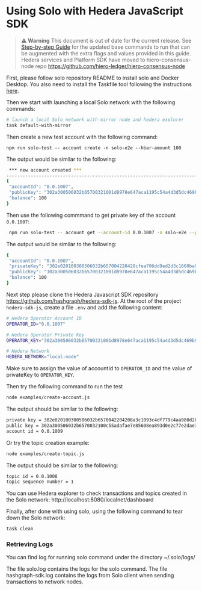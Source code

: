 # Using Solo with Hedera JavaScript SDK

> **⚠️ Warning**
> This document is out of date for the current release.  See [Step-by-step Guide](./StepByStepGuide.md) for the updated base commands to run that can be augmented with the extra flags and values provided in this guide. Hedera services and Platform SDK have moved to hiero-consensus-node repo <https://github.com/hiero-ledger/hiero-consensus-node>

First, please follow solo repository README to install solo and Docker Desktop.
You also need to install the Taskfile tool following the instructions [here](https://taskfile.dev/installation/).

Then we start with launching a local Solo network with the following commands:

```bash
# launch a local Solo network with mirror node and hedera explorer
task default-with-mirror
```

Then create a new test account with the following command:

```
npm run solo-test -- account create -n solo-e2e --hbar-amount 100
```

The output would be similar to the following:

```bash
 *** new account created ***
-------------------------------------------------------------------------------
{
 "accountId": "0.0.1007",
 "publicKey": "302a300506032b65700321001d8978e647aca1195c54a4d3d5dc469b95666de14e9b6edde8ed337917b96013",
 "balance": 100
}
```

Then use the following commmand to get private key of the account `0.0.1007`:

```bash
 npm run solo-test -- account get --account-id 0.0.1007 -n solo-e2e --private-key
```

The output would be similar to the following:

```bash
{
 "accountId": "0.0.1007",
 "privateKey": "302e020100300506032b657004220420cfea706dd9ed2d3c1660ba98acf4fdb74d247cce289ef6ef47486e055e0b9508",
 "publicKey": "302a300506032b65700321001d8978e647aca1195c54a4d3d5dc469b95666de14e9b6edde8ed337917b96013",
 "balance": 100
}
```

Next step please clone the Hedera Javascript SDK repository https://github.com/hashgraph/hedera-sdk-js.
At the root of the project `hedera-sdk-js`,  create a file `.env` and add the following content:

```bash
# Hedera Operator Account ID
OPERATOR_ID="0.0.1007"

# Hedera Operator Private Key
OPERATOR_KEY="302a300506032b65700321001d8978e647aca1195c54a4d3d5dc469b95666de14e9b6edde8ed337917b96013"

# Hedera Network
HEDERA_NETWORK="local-node"
```

Make sure to assign the value of accountId to `OPERATOR_ID` and the value of privateKey to `OPERATOR_KEY`.

Then try the following command to run the test

```bash
node examples/create-account.js 
```

The output should be similar to the following:

```bash
private key = 302e020100300506032b6570042204208a3c1093c4df779c4aa980d20731899e0b509c7a55733beac41857a9dd3f1193
public key = 302a300506032b6570032100c55adafae7e85608ea893d0e2c77e2dae3df90ba8ee7af2f16a023ba2258c143
account id = 0.0.1009
```

Or try the topic creation example:

```bash
node examples/create-topic.js
```

The output should be similar to the following:

```bash
topic id = 0.0.1008
topic sequence number = 1


```

You can use Hedera explorer to check transactions and topics created in the Solo network:
http://localhost:8080/localnet/dashboard

Finally, after done with using solo, using the following command to tear down the Solo network:

```bash
task clean
```

### Retrieving Logs

You can find log for running solo command under the directory ~/.solo/logs/

The file solo.log contains the logs for the solo command.
The file hashgraph-sdk.log contains the logs from Solo client when sending transactions to network nodes.
